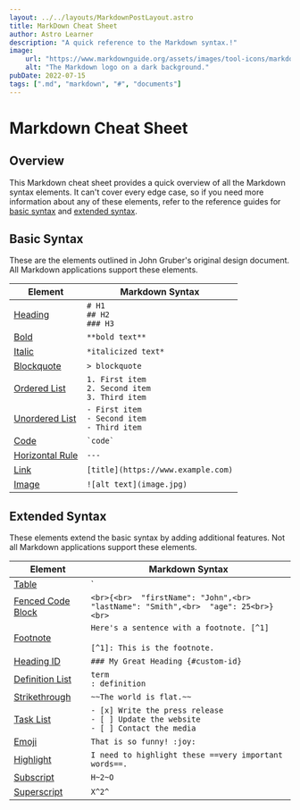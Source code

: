 ```yaml
---
layout: ../../layouts/MarkdownPostLayout.astro
title: MarkDown Cheat Sheet
author: Astro Learner
description: "A quick reference to the Markdown syntax.!"
image:
    url: "https://www.markdownguide.org/assets/images/tool-icons/markdown-here.png"
    alt: "The Markdown logo on a dark background."
pubDate: 2022-07-15
tags: [".md", "markdown", "#", "documents"]
---
```



# Markdown Cheat Sheet


## Overview

This Markdown cheat sheet provides a quick overview of all the Markdown syntax elements. It can't cover every edge case, so if you need more information about any of these elements, refer to the reference guides for [basic syntax](https://www.markdownguide.org/basic-syntax/) and [extended syntax](https://www.markdownguide.org/extended-syntax/).

## Basic Syntax

These are the elements outlined in John Gruber's original design document. All Markdown applications support these elements.

| Element | Markdown Syntax |
| --- | --- |
| [Heading](https://www.markdownguide.org/basic-syntax/#headings) | `# H1`<br>`## H2`<br>`### H3` |
| [Bold](https://www.markdownguide.org/basic-syntax/#bold) | `**bold text**` |
| [Italic](https://www.markdownguide.org/basic-syntax/#italic) | `*italicized text*` |
| [Blockquote](https://www.markdownguide.org/basic-syntax/#blockquotes-1) | `> blockquote` |
| [Ordered List](https://www.markdownguide.org/basic-syntax/#ordered-lists) | `1. First item`<br>`2. Second item`<br>`3. Third item` |
| [Unordered List](https://www.markdownguide.org/basic-syntax/#unordered-lists) | `- First item`<br>`- Second item`<br>`- Third item` |
| [Code](https://www.markdownguide.org/basic-syntax/#code) | `` `code` `` |
| [Horizontal Rule](https://www.markdownguide.org/basic-syntax/#horizontal-rules) | `---` |
| [Link](https://www.markdownguide.org/basic-syntax/#links) | `[title](https://www.example.com)` |
| [Image](https://www.markdownguide.org/basic-syntax/#images-1) | `![alt text](image.jpg)` |

## Extended Syntax

These elements extend the basic syntax by adding additional features. Not all Markdown applications support these elements.

| Element | Markdown Syntax |
| --- | --- |
| [Table](https://www.markdownguide.org/extended-syntax/#tables) | `| Syntax | Description |`<br>`| ----------- | ----------- |`<br>`| Header | Title |`<br>`| Paragraph | Text |` |
| [Fenced Code Block](https://www.markdownguide.org/extended-syntax/#fenced-code-blocks) | ```<br>{<br>  "firstName": "John",<br>  "lastName": "Smith",<br>  "age": 25<br>}<br>``` |
| [Footnote](https://www.markdownguide.org/extended-syntax/#footnotes) | `Here's a sentence with a footnote. [^1]`<br><br>`[^1]: This is the footnote.` |
| [Heading ID](https://www.markdownguide.org/extended-syntax/#heading-ids) | `### My Great Heading {#custom-id}` |
| [Definition List](https://www.markdownguide.org/extended-syntax/#definition-lists) | `term`<br>`: definition` |
| [Strikethrough](https://www.markdownguide.org/extended-syntax/#strikethrough) | `~~The world is flat.~~` |
| [Task List](https://www.markdownguide.org/extended-syntax/#task-lists) | `- [x] Write the press release`<br>`- [ ] Update the website`<br>`- [ ] Contact the media` |
| [Emoji](https://www.markdownguide.org/extended-syntax/#emoji) | `That is so funny! :joy:` |
| [Highlight](https://www.markdownguide.org/extended-syntax/#highlight) | `I need to highlight these ==very important words==.` |
| [Subscript](https://www.markdownguide.org/extended-syntax/#subscript) | `H~2~O` |
| [Superscript](https://www.markdownguide.org/extended-syntax/#superscript) | `X^2^` |
